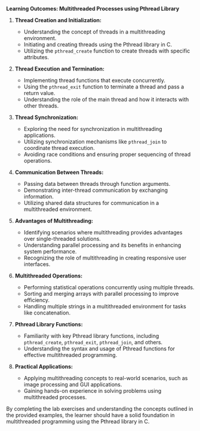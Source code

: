 **Learning Outcomes: Multithreaded Processes using Pthread Library**

1. **Thread Creation and Initialization:**
   - Understanding the concept of threads in a multithreading environment.
   - Initiating and creating threads using the Pthread library in C.
   - Utilizing the `pthread_create` function to create threads with specific attributes.

2. **Thread Execution and Termination:**
   - Implementing thread functions that execute concurrently.
   - Using the `pthread_exit` function to terminate a thread and pass a return value.
   - Understanding the role of the main thread and how it interacts with other threads.

3. **Thread Synchronization:**
   - Exploring the need for synchronization in multithreading applications.
   - Utilizing synchronization mechanisms like `pthread_join` to coordinate thread execution.
   - Avoiding race conditions and ensuring proper sequencing of thread operations.

4. **Communication Between Threads:**
   - Passing data between threads through function arguments.
   - Demonstrating inter-thread communication by exchanging information.
   - Utilizing shared data structures for communication in a multithreaded environment.

5. **Advantages of Multithreading:**
   - Identifying scenarios where multithreading provides advantages over single-threaded solutions.
   - Understanding parallel processing and its benefits in enhancing system performance.
   - Recognizing the role of multithreading in creating responsive user interfaces.

6. **Multithreaded Operations:**
   - Performing statistical operations concurrently using multiple threads.
   - Sorting and merging arrays with parallel processing to improve efficiency.
   - Handling multiple strings in a multithreaded environment for tasks like concatenation.

7. **Pthread Library Functions:**
   - Familiarity with key Pthread library functions, including `pthread_create`, `pthread_exit`, `pthread_join`, and others.
   - Understanding the syntax and usage of Pthread functions for effective multithreaded programming.

8. **Practical Applications:**
   - Applying multithreading concepts to real-world scenarios, such as image processing and GUI applications.
   - Gaining hands-on experience in solving problems using multithreaded processes.

By completing the lab exercises and understanding the concepts outlined in the provided examples, the learner should have a solid foundation in multithreaded programming using the Pthread library in C.
